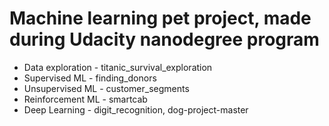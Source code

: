 # Machine learning pet project, made during Udacity nanodegree program

* Data exploration - titanic_survival_exploration
* Supervised ML - finding_donors
* Unsupervised ML - customer_segments
* Reinforcement ML - smartcab
* Deep Learning - digit_recognition, dog-project-master


